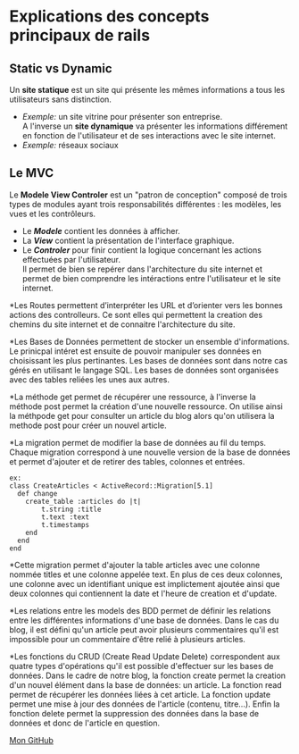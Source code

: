 # Explications des concepts principaux de rails

## Static vs Dynamic
Un **site statique** est un site qui présente les mêmes informations a tous les utilisateurs sans distinction.  
* *Exemple:* un site vitrine pour présenter son entreprise.  
A l'inverse un **site dynamique** va présenter les informations différement en fonction de l'utilisateur et de ses interactions avec le site internet.  
* *Exemple:* réseaux sociaux

## Le MVC
Le **Modele View Controler** est un "patron de conception" composé de trois types de modules ayant trois responsabilités différentes : les modèles, les vues et les contrôleurs.  
* Le **_Modele_** contient les données à afficher.
* La **_View_** contient la présentation de l'interface graphique.
* Le **_Controler_** pour finir contient la logique concernant les actions effectuées par l'utilisateur.<br/>
Il permet de bien se repérer dans l'architecture du site internet et permet de bien comprendre les intéractions entre l'utilisateur et le site internet.

*Les Routes permettent d’interpréter les URL et d’orienter vers les bonnes actions des controlleurs. Ce sont elles qui permettent la creation des chemins du site internet et de connaitre l'architecture du site. 

*Les Bases de Données permettent de stocker un ensemble d'informations. Le prinicpal intéret est ensuite de pouvoir manipuler ses données en choisissant les plus pertinantes. Les bases de données sont dans notre cas gérés en utilisant le langage SQL. Les bases de données sont organisées avec des tables reliées les unes aux autres.

*La méthode get permet de récupérer une ressource, à l'inverse la méthode post permet la création d'une nouvelle ressource. On utilise ainsi la méthpode get pour consulter un article du blog alors qu'on utilisera la methode post pour créer un nouvel article.


*La migration permet de modifier la base de données au fil du temps. Chaque migration correspond à une nouvelle version de la base de données et permet d'ajouter et de retirer des tables, colonnes et entrées.

	ex:
	class CreateArticles < ActiveRecord::Migration[5.1]
	  def change
	    create_table :articles do |t|
	    	t.string :title
	    	t.text :text
	      	t.timestamps
	    end
	  end
	end

*Cette migration permet d'ajouter la table articles avec une colonne nommée titles et une colonne appelée text. En plus de ces deux colonnes, une colonne avec un identifiant unique est implictement ajoutée  ainsi que deux colonnes qui contiennent la date et l'heure de creation et d'update.


*Les relations entre les models des BDD permet de définir les relations entre les différentes informations d'une base de données. Dans le cas du blog, il est défini qu'un article peut avoir plusieurs commentaires qu'il est impossible pour un commentaire d'être relié à plusieurs articles.

*Les fonctions du CRUD (Create Read Update Delete) correspondent aux quatre types d'opérations qu'il est possible d'effectuer sur les bases de données. Dans le cadre de notre blog, la fonction create permet la creation d'un nouvel élément dans la base de données: un article. La fonction read permet de récupérer les données liées à cet article. La fonction update permet une mise à jour des données de l'article (contenu, titre...). Enfin la fonction delete permet la suppression des données dans la base de données et donc de l'article en question.

[Mon GitHub](https://github.com/lsrck)
